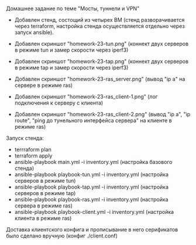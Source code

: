Домашнее задание по теме "Мосты, туннели и VPN"

- Добавлен стенд, состощий из четырех ВМ (стенд разворачивается через terraform, настройка стенда осуществляется отдельно через запуск ansible).


- Добавлен скриншот "homework-23-tun.png" (коннект двух серверов в режиме tun и замер скорости через iperf3)
- Добавлен скриншот "homework-23-tap.png" (коннект двух серверов в режиме tap и замер скорости через iperf3)
- Добавлен скриншот "homework-23-ras_server.png" (вывод "ip a" на сервере в режиме ras)
- Добавлен скриншот "homework-23-ras_client-1.png" (лог подключения к серверу с клиента)
- Добавлен скриншот "homework-23-ras_client-2.png" (вывод "ip a", "ip route", "ping до тунельного интерфейса сервера"  на клиенте в режиме ras)

Запуск стенда:
- terrraform plan
- terraform apply
- ansible-playbook main.yml -i inventory.yml (настройка базового стенда)
- ansible-playbook playbook-tun.yml -i inventory.yml (настройка серверов в режиме tun)
- ansible-playbook playbook-tap.yml -i inventory.yml (настройка серверов в режиме tap)
- ansible-playbook playbook-ras.yml -i inventory.yml (настройка серверa в режиме ras)
- ansible-playbook playbook-client.yml -i inventory.yml (настройка клиента в режиме ras)

Доставка клиентского конфига и прописывание в него серификатов было сделано вручную (конфиг ./client.conf)